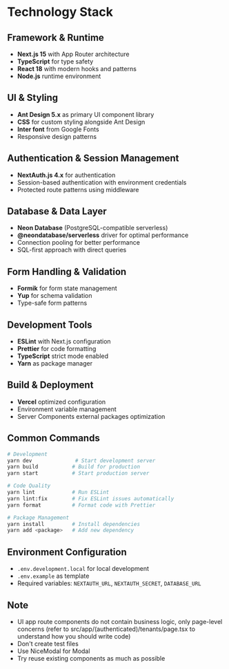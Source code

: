 # Technology Stack

## Framework & Runtime

- **Next.js 15** with App Router architecture
- **TypeScript** for type safety
- **React 18** with modern hooks and patterns
- **Node.js** runtime environment

## UI & Styling

- **Ant Design 5.x** as primary UI component library
- **CSS** for custom styling alongside Ant Design
- **Inter font** from Google Fonts
- Responsive design patterns

## Authentication & Session Management

- **NextAuth.js 4.x** for authentication
- Session-based authentication with environment credentials
- Protected route patterns using middleware

## Database & Data Layer

- **Neon Database** (PostgreSQL-compatible serverless)
- **@neondatabase/serverless** driver for optimal performance
- Connection pooling for better performance
- SQL-first approach with direct queries

## Form Handling & Validation

- **Formik** for form state management
- **Yup** for schema validation
- Type-safe form patterns

## Development Tools

- **ESLint** with Next.js configuration
- **Prettier** for code formatting
- **TypeScript** strict mode enabled
- **Yarn** as package manager

## Build & Deployment

- **Vercel** optimized configuration
- Environment variable management
- Server Components external packages optimization

## Common Commands

```bash
# Development
yarn dev              # Start development server
yarn build           # Build for production
yarn start           # Start production server

# Code Quality
yarn lint            # Run ESLint
yarn lint:fix        # Fix ESLint issues automatically
yarn format          # Format code with Prettier

# Package Management
yarn install         # Install dependencies
yarn add <package>   # Add new dependency
```

## Environment Configuration

- `.env.development.local` for local development
- `.env.example` as template
- Required variables: `NEXTAUTH_URL`, `NEXTAUTH_SECRET`, `DATABASE_URL`

## Note

- UI app route components do not contain business logic, only page-level concerns (refer to src/app/(authenticated)/tenants/page.tsx to understand how you should write code)
- Don't create test files
- Use NiceModal for Modal
- Try reuse existing components as much as possible
